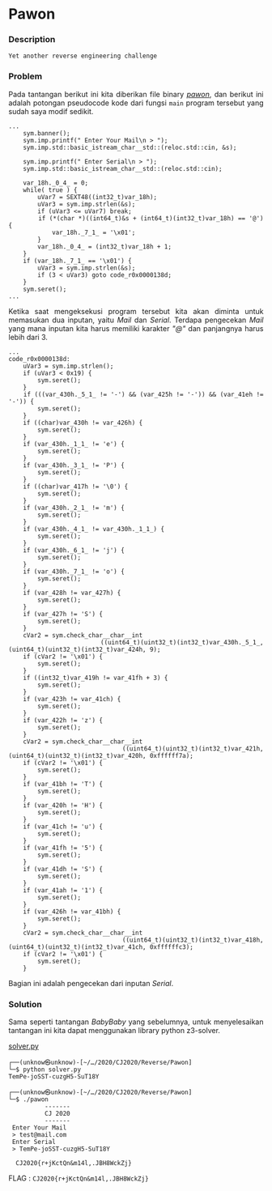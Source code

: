 <div style="text-align: justify">

# Pawon

### Description
```
Yet another reverse engineering challenge
```

### Problem
Pada tantangan berikut ini kita diberikan file binary *[pawon](pawon)*, dan berikut ini adalah potongan pseudocode kode dari fungsi `main` program tersebut yang sudah saya modif sedikit.

```
...
    sym.banner();
    sym.imp.printf(" Enter Your Mail\n > ");
    sym.imp.std::basic_istream_char__std::(reloc.std::cin, &s);

    sym.imp.printf(" Enter Serial\n > ");
    sym.imp.std::basic_istream_char__std::(reloc.std::cin);

    var_18h._0_4_ = 0;
    while( true ) {
        uVar7 = SEXT48((int32_t)var_18h);
        uVar3 = sym.imp.strlen(&s);
        if (uVar3 <= uVar7) break;
        if (*(char *)((int64_t)&s + (int64_t)(int32_t)var_18h) == '@') {
            var_18h._7_1_ = '\x01';
        }
        var_18h._0_4_ = (int32_t)var_18h + 1;
    }
    if (var_18h._7_1_ == '\x01') {
        uVar3 = sym.imp.strlen(&s);
        if (3 < uVar3) goto code_r0x0000138d;
    }
    sym.seret();
...
```

Ketika saat mengeksekusi program tersebut kita akan diminta untuk memasukan dua inputan, yaitu *Mail* dan *Serial*. Terdapa pengecekan *Mail* yang mana inputan kita harus memiliki karakter *"@"* dan panjangnya harus lebih dari 3.

```
...
code_r0x0000138d:
    uVar3 = sym.imp.strlen();
    if (uVar3 < 0x19) {
        sym.seret();
    }
    if (((var_430h._5_1_ != '-') && (var_425h != '-')) && (var_41eh != '-')) {
        sym.seret();
    }
    if ((char)var_430h != var_426h) {
        sym.seret();
    }
    if (var_430h._1_1_ != 'e') {
        sym.seret();
    }
    if (var_430h._3_1_ != 'P') {
        sym.seret();
    }
    if ((char)var_417h != '\0') {
        sym.seret();
    }
    if (var_430h._2_1_ != 'm') {
        sym.seret();
    }
    if (var_430h._4_1_ != var_430h._1_1_) {
        sym.seret();
    }
    if (var_430h._6_1_ != 'j') {
        sym.seret();
    }
    if (var_430h._7_1_ != 'o') {
        sym.seret();
    }
    if (var_428h != var_427h) {
        sym.seret();
    }
    if (var_427h != 'S') {
        sym.seret();
    }
    cVar2 = sym.check_char__char__int
                      ((uint64_t)(uint32_t)(int32_t)var_430h._5_1_, (uint64_t)(uint32_t)(int32_t)var_424h, 9);
    if (cVar2 != '\x01') {
        sym.seret();
    }
    if ((int32_t)var_419h != var_41fh + 3) {
        sym.seret();
    }
    if (var_423h != var_41ch) {
        sym.seret();
    }
    if (var_422h != 'z') {
        sym.seret();
    }
    cVar2 = sym.check_char__char__int
                      ((uint64_t)(uint32_t)(int32_t)var_421h, (uint64_t)(uint32_t)(int32_t)var_420h, 0xffffff7a);
    if (cVar2 != '\x01') {
        sym.seret();
    }
    if (var_41bh != 'T') {
        sym.seret();
    }
    if (var_420h != 'H') {
        sym.seret();
    }
    if (var_41ch != 'u') {
        sym.seret();
    }
    if (var_41fh != '5') {
        sym.seret();
    }
    if (var_41dh != 'S') {
        sym.seret();
    }
    if (var_41ah != '1') {
        sym.seret();
    }
    if (var_426h != var_41bh) {
        sym.seret();
    }
    cVar2 = sym.check_char__char__int
                      ((uint64_t)(uint32_t)(int32_t)var_418h, (uint64_t)(uint32_t)(int32_t)var_41ch, 0xffffffc3);
    if (cVar2 != '\x01') {
        sym.seret();
    }
```

Bagian ini adalah pengecekan dari inputan *Serial*.

### Solution
Sama seperti tantangan *BabyBaby* yang sebelumnya, untuk menyelesaikan tantangan ini kita dapat menggunakan library python z3-solver.

[solver.py](solver.py)

```
┌──(unknow㉿unknow)-[~/…/2020/CJ2020/Reverse/Pawon]
└─$ python solver.py
TemPe-joSST-cuzgH5-SuT18­Y
                                                                           
┌──(unknow㉿unknow)-[~/…/2020/CJ2020/Reverse/Pawon]
└─$ ./pawon
          -------                
          CJ 2020                
          -------                
 Enter Your Mail
 > test@mail.com
 Enter Serial
 > TemPe-joSST-cuzgH5-SuT18Y

  CJ2020{r+jKctQn&m14l,.JBH8WckZj}
```

FLAG : `CJ2020{r+jKctQn&m14l,.JBH8WckZj}`

</div>
